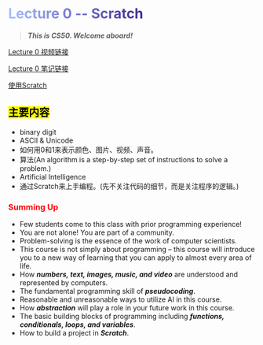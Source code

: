 # <span style="background: linear-gradient(90deg, #a8c0ff, #3f2b96); -webkit-background-clip: text; -webkit-text-fill-color: transparent; background-clip: text;">Lecture 0 -- Scratch</span>
> ***This is CS50. Welcome aboard!***

[Lecture 0 视频链接](https://www.youtube.com/watch?v=2WtPyqwTLKM)


[Lecture 0 笔记链接](https://cs50.harvard.edu/x/2025/notes/0/)


[使用Scratch](https://scratch.mit.edu/)

## <mark>主要内容</mark>
- binary digit
- ASCII & Unicode
- 如何用0和1来表示颜色、图片、视频、声音。
- 算法(An algorithm is a step-by-step set of instructions to solve a problem.)
- Artificial Intelligence
- 通过Scratch来上手编程。(先不关注代码的细节，而是关注程序的逻辑。)

### <span style = "color: red">Summing Up</span>
- Few students come to this class with prior programming experience!
- You are not alone! You are part of a community.
- Problem-solving is the essence of the work of computer scientists.
- This course is not simply about programming – this course will introduce you to a new way of learning that you can apply to almost every area of life.
- How ***numbers, text, images, music, and video*** are understood and represented by computers.
- The fundamental programming skill of ***pseudocoding***.
- Reasonable and unreasonable ways to utilize AI in this course.
- How ***abstraction*** will play a role in your future work in this course.
- The basic building blocks of programming including ***functions, conditionals, loops, and variables***.
- How to build a project in ***Scratch***.